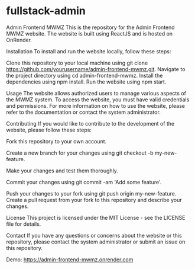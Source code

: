 # fullstack-admin
Admin Frontend MWMZ
This is the repository for the Admin Frontend MWMZ website. The website is built using ReactJS and is hosted on OnRender.

Installation
To install and run the website locally, follow these steps:

Clone this repository to your local machine using git clone https://github.com/yourusername/admin-frontend-mwmz.git.
Navigate to the project directory using cd admin-frontend-mwmz.
Install the dependencies using npm install.
Run the website using npm start.

Usage
The website allows authorized users to manage various aspects of the MWMZ system. To access the website, you must have valid credentials and permissions. For more information on how to use the website, please refer to the documentation or contact the system administrator.

Contributing
If you would like to contribute to the development of the website, please follow these steps:

Fork this repository to your own account.

Create a new branch for your changes using git checkout -b my-new-feature.

Make your changes and test them thoroughly.

Commit your changes using git commit -am 'Add some feature'.

Push your changes to your fork using git push origin my-new-feature.
Create a pull request from your fork to this repository and describe your changes.

License
This project is licensed under the MIT License - see the LICENSE file for details.

Contact
If you have any questions or concerns about the website or this repository, please contact the system administrator or submit an issue on this repository.

Demo: https://admin-frontend-mwmz.onrender.com
